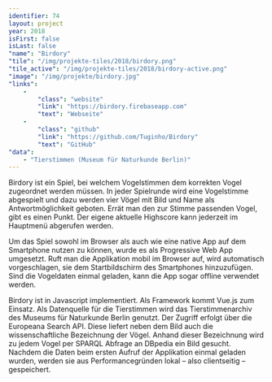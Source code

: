 ```yaml
---
identifier: 74
layout: project
year: 2018
isFirst: false
isLast: false
"name": "Birdory"
"tile": "/img/projekte-tiles/2018/birdory.png"
"tile_active": "/img/projekte-tiles/2018/birdory-active.png"
"image": "/img/projekte/birdory.jpg"
"links":
    -
        "class": "website"
        "link": "https://birdory.firebaseapp.com"
        "text": "Webseite"
    -
        "class": "github"
        "link": "https://github.com/Tuginho/Birdory"
        "text": "GitHub"
"data":
    - "Tierstimmen (Museum für Naturkunde Berlin)"
---
```

Birdory ist ein Spiel, bei welchem Vogelstimmen dem korrekten Vogel zugeordnet werden müssen. In jeder Spielrunde wird eine Vogelstimme abgespielt und dazu werden vier Vögel mit Bild und Name als Antwortmöglichkeit geboten. Errät man den zur Stimme passenden Vogel, gibt es einen Punkt. Der eigene aktuelle Highscore kann jederzeit im Hauptmenü abgerufen werden.

Um das Spiel sowohl im Browser als auch wie eine native App auf dem Smartphone nutzen zu können, wurde es als Progressive Web App umgesetzt. Ruft man die Applikation mobil im Browser auf, wird automatisch vorgeschlagen, sie dem Startbildschirm des Smartphones hinzuzufügen. Sind die Vogeldaten einmal geladen, kann die App sogar offline verwendet werden.

Birdory ist in Javascript implementiert. Als Framework kommt Vue.js zum Einsatz. Als Datenquelle für die Tierstimmen wird das Tierstimmenarchiv des Museums für Naturkunde Berlin genutzt. Der Zugriff erfolgt über die Europeana Search API. Diese liefert neben dem Bild auch die wissenschaftliche Bezeichnung der Vögel. Anhand dieser Bezeichnung wird zu jedem Vogel per SPARQL Abfrage an DBpedia ein Bild gesucht. Nachdem die Daten beim ersten Aufruf der Applikation einmal geladen wurden, werden sie aus Performancegründen lokal – also clientseitig – gespeichert.
